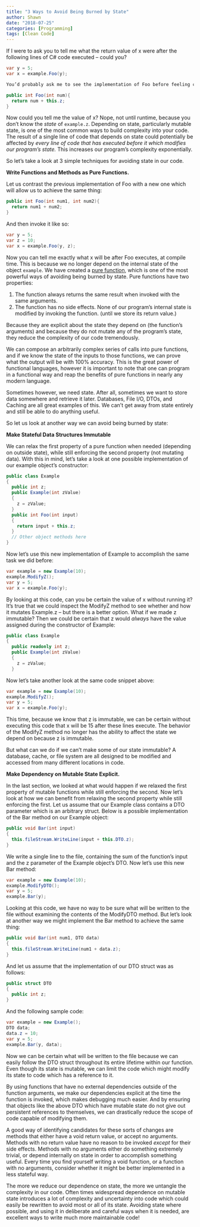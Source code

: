 ```yaml
---
title: "3 Ways to Avoid Being Burned by State"
author: Shawn
date: "2018-07-25"
categories: [Programming]
tags: [Clean Code]
---
```


If I were to ask you to tell me what the return value of x were after the following lines of C# code executed – could you?

``` c#
var y = 5;
var x = example.Foo(y);

You’d probably ask me to see the implementation of Foo before feeling comfortable guessing the behavior of the method. So let’s take a look at Foo’s contents:

public int Foo(int num){
  return num + this.z;
}
```

Now could you tell me the value of x? Nope, not until runtime, because you don’t know the _state_ of `example.z`. Depending on state, particularly mutable state, is one of the most common ways to build complexity into your code. The result of a single line of code that depends on state could potentially be affected by _every line of code that has executed before it which modifies our program’s state._ This increases our program’s complexity exponentially.

So let’s take a look at 3 simple techniques for avoiding state in our code.

**Write Functions and Methods as Pure Functions.**

Let us contrast the previous implementation of Foo with a new one which will allow us to achieve the same thing:

``` c#
public int Foo(int num1, int num2){
  return num1 + num2;
}
```

And then invoke it like so:

``` c#
var y = 5;
var z = 10;
var x = example.Foo(y, z);
```

Now you can tell me exactly what x will be after Foo executes, at compile time. This is because we no longer depend on the internal state of the object `example`. We have created a [pure function](http://en.wikipedia.org/wiki/Pure_function), which is one of the most powerful ways of avoiding being burned by state. Pure functions have two properties:

1. The function always returns the same result when invoked with the same arguments.
2. The function has no side effects. None of our program’s internal state is modified by invoking the function. (until we store its return value.)

Because they are explicit about the state they depend on (the function’s arguments) and because they do not mutate any of the program’s state, they reduce the complexity of our code tremendously.

We can compose an arbitrarily complex series of calls into pure functions, and if we know the state of the inputs to those functions, we can prove what the output will be with 100% accuracy. This is the great power of functional languages, however it is important to note that one can program in a functional way and reap the benefits of pure functions in nearly any modern language.

Sometimes however, we need state. After all, sometimes we want to store data somewhere and retrieve it later. Databases, File I/O, DTOs, and Caching are all great examples of this. We can’t get away from state entirely and still be able to do anything useful.

So let us look at another way we can avoid being burned by state:

**Make Stateful Data Structures Immutable**

We can relax the first property of a pure function when needed (depending on outside state), while still enforcing the second property (not mutating data). With this in mind, let’s take a look at one possible implementation of our example object’s constructor:

``` c#
public class Example
{
  public int z;
  public Example(int zValue)
  {
    z = zValue;
  }
  public int Foo(int input)
  {
    return input + this.z;
  }
  // Other object methods here
}
```

Now let’s use this new implementation of Example to accomplish the same task we did before:

``` c#
var example = new Example(10);
example.ModifyZ();
var y = 5;
var x = example.Foo(y);
```

By looking at this code, can you be certain the value of x without running it? It’s true that we could inspect the ModifyZ method to see whether and how it mutates Example.z – but there is a better option. What if we made z immutable? Then we could be certain that z would _always_ have the value assigned during the constructor of Example:

``` c#
public class Example
{
  public readonly int z;
  public Example(int zValue)
  {
    z = zValue;
  }
```

Now let’s take another look at the same code snippet above:

``` c#
var example = new Example(10);
example.ModifyZ();
var y = 5;
var x = example.Foo(y);
```

This time, because we know that z is immutable, we can be certain without executing this code that x will be 15 after these lines execute. The behavior of the ModifyZ method no longer has the ability to affect the state we depend on because z is immutable.

But what can we do if we can’t make some of our state immutable? A database, cache, or file system are all designed to be modified and accessed from many different locations in code.

**Make Dependency on Mutable State Explicit.**

In the last section, we looked at what would happen if we relaxed the first property of mutable functions while still enforcing the second. Now let’s look at how we can benefit from relaxing the second property while still enforcing the first. Let us assume that our Example class contains a DTO parameter which is an arbitrary struct. Below is a possible implementation of the Bar method on our Example object:

``` c#
public void Bar(int input)
{
  this.fileStream.WriteLine(input + this.DTO.z);
}
```

We write a single line to the file, containing the sum of the function’s input and the z parameter of the Example object’s DTO. Now let’s use this new Bar method:

``` c#
var example = new Example(10);
example.ModifyDTO();
var y = 5;
example.Bar(y);
```

Looking at this code, we have no way to be sure what will be written to the file without examining the contents of the ModifyDTO method. But let’s look at another way we might implement the Bar method to achieve the same thing:

``` c#
public void Bar(int num1, DTO data)
{
  this.fileStream.WriteLine(num1 + data.z);
}
```

And let us assume that the implementation of our DTO struct was as follows:

``` c#
public struct DTO
{
  public int z;
}
```

And the following sample code:

``` c#
var example = new Example();
DTO data;
data.z = 10;
var y = 5;
example.Bar(y, data);
```

Now we can be certain what will be written to the file because we can easily follow the DTO struct throughout its entire lifetime within our function. Even though its state is mutable, we can limit the code which might modify its state to code which has a reference to it.

By using functions that have no external dependencies outside of the function arguments, we make our dependencies explicit at the time the function is invoked, which makes debugging much easier. And by ensuring that objects like the above DTO which have mutable state do not give out persistent references to themselves, we can drastically reduce the scope of code capable of modifying them.

A good way of identifying candidates for these sorts of changes are methods that either have a void return value, or accept no arguments. Methods with no return value have no reason to be invoked _except_ for their side effects. Methods with no arguments either do something extremely trivial, or depend internally on state in order to accomplish something useful. Every time you find yourself writing a void function, or a function with no arguments, consider whether it might be better implemented in a less stateful way.

The more we reduce our dependence on state, the more we untangle the complexity in our code. Often times widespread dependence on mutable state introduces a lot of complexity and uncertainty into code which could easily be rewritten to avoid most or all of its state. Avoiding state where possible, and using it in deliberate and careful ways when it is needed, are excellent ways to write much more maintainable code!
